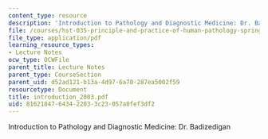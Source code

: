 ```yaml
---
content_type: resource
description: 'Introduction to Pathology and Diagnostic Medicine: Dr. Badizedigan'
file: /courses/hst-035-principle-and-practice-of-human-pathology-spring-2003/81621847643422033c23057a0fef3df2_introduction_2003.pdf
file_type: application/pdf
learning_resource_types:
- Lecture Notes
ocw_type: OCWFile
parent_title: Lecture Notes
parent_type: CourseSection
parent_uid: d52ad121-b13a-4d97-6a70-287ea5002f59
resourcetype: Document
title: introduction_2003.pdf
uid: 81621847-6434-2203-3c23-057a0fef3df2
---
```

Introduction to Pathology and Diagnostic Medicine: Dr. Badizedigan

